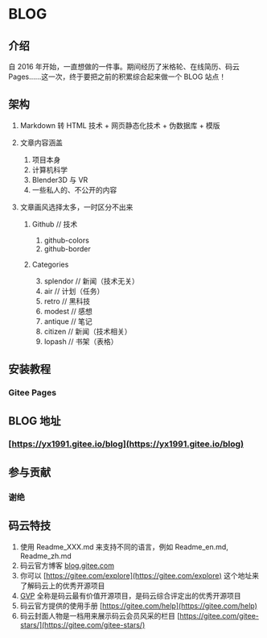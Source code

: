# BLOG

## 介绍

自 2016 年开始，一直想做的一件事。期间经历了米格轮、在线简历、码云 Pages……这一次，终于要把之前的积累综合起来做一个 BLOG 站点！

## 架构

1. Markdown 转 HTML 技术 + 网页静态化技术 + 伪数据库 + 模版

2. 文章内容涵盖

   1. 项目本身
   2. 计算机科学
   3. Blender3D 与 VR
   4. 一些私人的、不公开的内容

3. 文章画风选择太多，一时区分不出来

   1. Github // 技术

      1. github-colors
      2. github-border

   2. Categories

      3. splendor // 新闻（技术无关）
      4. air // 计划（任务）
      5. retro // 黑科技
      6. modest // 感想
      7. antique // 笔记
      8. citizen // 新闻（技术相关）
      9. lopash // 书架（表格）

## 安装教程

### Gitee Pages

## BLOG 地址

### [https://yx1991.gitee.io/blog](https://yx1991.gitee.io/blog)

## 参与贡献

### 谢绝

## 码云特技

1. 使用 Readme_XXX.md 来支持不同的语言，例如 Readme_en.md, Readme_zh.md
2. 码云官方博客 [blog.gitee.com](https://blog.gitee.com)
3. 你可以 [https://gitee.com/explore](https://gitee.com/explore) 这个地址来了解码云上的优秀开源项目
4. [GVP](https://gitee.com/gvp) 全称是码云最有价值开源项目，是码云综合评定出的优秀开源项目
5. 码云官方提供的使用手册 [https://gitee.com/help](https://gitee.com/help)
6. 码云封面人物是一档用来展示码云会员风采的栏目 [https://gitee.com/gitee-stars/](https://gitee.com/gitee-stars/)
